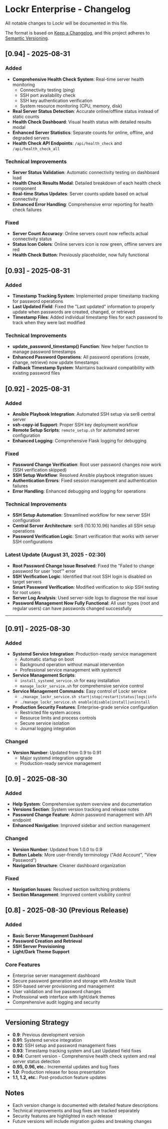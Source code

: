 # Lockr Enterprise - Changelog

All notable changes to Lockr will be documented in this file.

The format is based on [Keep a Changelog](https://keepachangelog.com/en/1.0.0/),
and this project adheres to [Semantic Versioning](https://semver.org/spec/v2.0.0.html).

## [0.94] - 2025-08-31

### Added
- **Comprehensive Health Check System**: Real-time server health monitoring
  - Connectivity testing (ping)
  - SSH port availability check
  - SSH key authentication verification
  - System resource monitoring (CPU, memory, disk)
- **Real Server Status Detection**: Accurate online/offline status instead of static counts
- **Health Check Dashboard**: Visual health status with detailed results modal
- **Enhanced Server Statistics**: Separate counts for online, offline, and degraded servers
- **Health Check API Endpoints**: `/api/health_check` and `/api/health_check_all`

### Technical Improvements
- **Server Status Validation**: Automatic connectivity testing on dashboard load
- **Health Check Results Modal**: Detailed breakdown of each health check component
- **Real-time Status Updates**: Server counts update based on actual connectivity
- **Enhanced Error Handling**: Comprehensive error reporting for health check failures

### Fixed
- **Server Count Accuracy**: Online servers count now reflects actual connectivity status
- **Status Icon Colors**: Online servers icon is now green, offline servers are red
- **Health Check Button**: Previously placeholder, now fully functional

## [0.93] - 2025-08-31

### Added
- **Timestamp Tracking System**: Implemented proper timestamp tracking for password operations
- **Last Updated Field**: Fixed the "Last updated" information to properly update when passwords are created, changed, or retrieved
- **Timestamp Files**: Added individual timestamp files for each password to track when they were last modified

### Technical Improvements
- **update_password_timestamp() Function**: New helper function to manage password timestamps
- **Enhanced Password Operations**: All password operations (create, change, retrieve) now update timestamps
- **Fallback Timestamp System**: Maintains backward compatibility with existing password files

## [0.92] - 2025-08-31

### Added
- **Ansible Playbook Integration**: Automated SSH setup via ser8 central server
- **ssh-copy-id Support**: Proper SSH key deployment workflow
- **Remote Setup Scripts**: `remote_setup.sh` for automated server configuration
- **Enhanced Logging**: Comprehensive Flask logging for debugging

### Fixed
- **Password Change Verification**: Root user password changes now work (SSH verification skipped)
- **SSH Setup Workflow**: Resolved Ansible playbook integration issues
- **Authentication Errors**: Fixed session management and authentication failures
- **Error Handling**: Enhanced debugging and logging for operations

### Technical Improvements
- **SSH Setup Automation**: Streamlined workflow for new server SSH configuration
- **Central Server Architecture**: ser8 (10.10.10.96) handles all SSH setup operations
- **Password Verification Logic**: Smart verification that works with server SSH configurations

### Latest Update (August 31, 2025 - 02:30)
- **Root Password Change Issue Resolved**: Fixed the "Failed to change password for user 'root'" error
- **SSH Verification Logic**: Identified that root SSH login is disabled on target servers
- **Smart Password Verification**: Modified verification to skip SSH testing for root users
- **Server Log Analysis**: Used server-side logs to diagnose the real issue
- **Password Management Now Fully Functional**: All user types (root and regular users) can have passwords changed successfully

---

## [0.91] - 2025-08-30

### Added
- **Systemd Service Integration**: Production-ready service management
  - Automatic startup on boot
  - Background operation without manual intervention
  - Professional service management with systemctl
- **Service Management Scripts**: 
  - `install_systemd_service.sh` for easy installation
  - `manage_lockr_service.sh` for comprehensive service control
- **Service Management Commands**: Easy control of Lockr service
  - `./manage_lockr_service.sh start|stop|restart|status|logs|info`
  - `./manage_lockr_service.sh enable|disable|install|uninstall`
- **Production Security Features**: Enterprise-grade service configuration
  - Restricted file system access
  - Resource limits and process controls
  - Secure service isolation
  - Journal logging integration

### Changed
- **Version Number**: Updated from 0.9 to 0.91
  - Major systemd integration upgrade
  - Production-ready service management

## [0.9] - 2025-08-30

### Added
- **Help System**: Comprehensive system overview and documentation
- **Versions Section**: System version tracking and release notes
- **Password Change Feature**: Admin password management with API endpoint
- **Enhanced Navigation**: Improved sidebar and section management

### Changed
- **Version Number**: Updated from 1.0.0 to 0.9
- **Button Labels**: More user-friendly terminology ("Add Account", "View Password")
- **Navigation Structure**: Cleaner dashboard organization

### Fixed
- **Navigation Issues**: Resolved section switching problems
- **Section Management**: Improved content visibility control

## [0.8] - 2025-08-30 (Previous Release)

### Added
- **Basic Server Management Dashboard**
- **Password Creation and Retrieval**
- **SSH Server Provisioning**
- **Light/Dark Theme Support**

### Core Features
- Enterprise server management dashboard
- Secure password generation and storage with Ansible Vault
- SSH-based server provisioning and management
- User validation and live password changes
- Professional web interface with light/dark themes
- Comprehensive audit logging and security

---

## Versioning Strategy

- **0.9**: Previous development version
- **0.91**: Systemd service integration
- **0.92**: SSH setup and password management fixes
- **0.93**: Timestamp tracking system and Last Updated field fixes
- **0.94**: Current version - Comprehensive health check system and real server status detection
- **0.95, 0.96, etc.**: Incremental updates and bug fixes
- **1.0**: Production release for boss presentation
- **1.1, 1.2, etc.**: Post-production feature updates

## Notes

- Each version change is documented with detailed feature descriptions
- Technical improvements and bug fixes are tracked separately
- Security features are highlighted in each release
- Future versions will include migration guides and breaking changes

